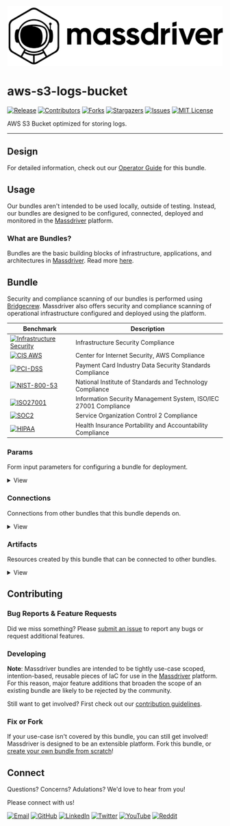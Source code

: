 [![Massdriver][logo]][website]

# aws-s3-logs-bucket

[![Release][release_shield]][release_url]
[![Contributors][contributors_shield]][contributors_url]
[![Forks][forks_shield]][forks_url]
[![Stargazers][stars_shield]][stars_url]
[![Issues][issues_shield]][issues_url]
[![MIT License][license_shield]][license_url]


AWS S3 Bucket optimized for storing logs.


---

## Design

For detailed information, check out our [Operator Guide](operator.mdx) for this bundle.

## Usage

Our bundles aren't intended to be used locally, outside of testing. Instead, our bundles are designed to be configured, connected, deployed and monitored in the [Massdriver][website] platform.

### What are Bundles?

Bundles are the basic building blocks of infrastructure, applications, and architectures in [Massdriver][website]. Read more [here](https://docs.massdriver.cloud/concepts/bundles).

## Bundle


<!-- COMPLIANCE:START -->

Security and compliance scanning of our bundles is performed using [Bridgecrew](https://www.bridgecrew.cloud/). Massdriver also offers security and compliance scanning of operational infrastructure configured and deployed using the platform.

| Benchmark | Description |
|--------|---------------|
| [![Infrastructure Security](https://www.bridgecrew.cloud/badges/github/massdriver-cloud/aws-s3-logs-bucket/general)](https://www.bridgecrew.cloud/link/badge?vcs=github&fullRepo=massdriver-cloud%2Faws-s3-logs-bucket&benchmark=INFRASTRUCTURE+SECURITY) | Infrastructure Security Compliance |
| [![CIS AWS](https://www.bridgecrew.cloud/badges/github/massdriver-cloud/aws-s3-logs-bucket/cis_aws)](https://www.bridgecrew.cloud/link/badge?vcs=github&fullRepo=massdriver-cloud%2Faws-s3-logs-bucket&benchmark=CIS+AWS+V1.2) | Center for Internet Security, AWS Compliance |
| [![PCI-DSS](https://www.bridgecrew.cloud/badges/github/massdriver-cloud/aws-s3-logs-bucket/pci)](https://www.bridgecrew.cloud/link/badge?vcs=github&fullRepo=massdriver-cloud%2Faws-s3-logs-bucket&benchmark=PCI-DSS+V3.2) | Payment Card Industry Data Security Standards Compliance |
| [![NIST-800-53](https://www.bridgecrew.cloud/badges/github/massdriver-cloud/aws-s3-logs-bucket/nist)](https://www.bridgecrew.cloud/link/badge?vcs=github&fullRepo=massdriver-cloud%2Faws-s3-logs-bucket&benchmark=NIST-800-53) | National Institute of Standards and Technology Compliance |
| [![ISO27001](https://www.bridgecrew.cloud/badges/github/massdriver-cloud/aws-s3-logs-bucket/iso)](https://www.bridgecrew.cloud/link/badge?vcs=github&fullRepo=massdriver-cloud%2Faws-s3-logs-bucket&benchmark=ISO27001) | Information Security Management System, ISO/IEC 27001 Compliance |
| [![SOC2](https://www.bridgecrew.cloud/badges/github/massdriver-cloud/aws-s3-logs-bucket/soc2)](https://www.bridgecrew.cloud/link/badge?vcs=github&fullRepo=massdriver-cloud%2Faws-s3-logs-bucket&benchmark=SOC2)| Service Organization Control 2 Compliance |
| [![HIPAA](https://www.bridgecrew.cloud/badges/github/massdriver-cloud/aws-s3-logs-bucket/hipaa)](https://www.bridgecrew.cloud/link/badge?vcs=github&fullRepo=massdriver-cloud%2Faws-s3-logs-bucket&benchmark=HIPAA) | Health Insurance Portability and Accountability Compliance |

<!-- COMPLIANCE:END -->

### Params

Form input parameters for configuring a bundle for deployment.

<details>
<summary>View</summary>

<!-- PARAMS:START -->
## Properties

- **`bucket`** *(object)*
  - **`region`** *(string)*: AWS Region to provision in.

    Examples:
    ```json
    "us-west-2"
    ```

- **`lifecycle_settings`** *(object)*
  - **`expire`** *(boolean)*: Enable the expiration (deletion) of objects after the specified time.
  - **`transition_rules`** *(array)*: Specify the rules to transition objects to cheaper storage classes over time. [Refer to the documentation for transition constraints](https://docs.aws.amazon.com/AmazonS3/latest/userguide/lifecycle-transition-general-considerations.html). Default: `[]`.
    - **Items** *(object)*
      - **`days`** *(integer)*: Number of days after creation when objects are transitioned to the specified storage class. Minimum: `0`.
      - **`storage_class`** *(string)*: S3 storage class to transition to. Refer to the [AWS S3 storage class documentation](https://aws.amazon.com/s3/storage-classes/) for details on each storage class.
        - **One of**
          - Intelligent-Tiering
          - Standard-Infrequent Access
          - One Zone-Infrequent Access
          - Glacier Instant Retrieval
          - Glacier Flexible Retrieval
          - Glacier Deep Archive
- **`monitoring`** *(object)*
  - **`access_logging`** *(boolean)*: Enabling this will create an additional bucket for storing [access logs](https://docs.aws.amazon.com/AmazonS3/latest/userguide/ServerLogs.html). Default: `False`.
## Examples

  ```json
  {
      "__name": "Development",
      "lifecycle_settings": {
          "expiration_days": 30,
          "expire": true,
          "transition_rules": []
      },
      "monitoring": {
          "access_logging": false
      }
  }
  ```

  ```json
  {
      "__name": "Production",
      "lifecycle_settings": {
          "expiration_days": 365,
          "expire": true,
          "transition_rules": [
              {
                  "days": 30,
                  "storage_class": "INTELLIGENT_TIERING"
              }
          ]
      },
      "monitoring": {
          "access_logging": false
      }
  }
  ```

<!-- PARAMS:END -->

</details>

### Connections

Connections from other bundles that this bundle depends on.

<details>
<summary>View</summary>

<!-- CONNECTIONS:START -->
## Properties

- **`aws_authentication`** *(object)*: . Cannot contain additional properties.
  - **`data`** *(object)*
    - **`arn`** *(string)*: Amazon Resource Name.

      Examples:
      ```json
      "arn:aws:rds::ACCOUNT_NUMBER:db/prod"
      ```

      ```json
      "arn:aws:ec2::ACCOUNT_NUMBER:vpc/vpc-foo"
      ```

    - **`external_id`** *(string)*: An external ID is a piece of data that can be passed to the AssumeRole API of the Security Token Service (STS). You can then use the external ID in the condition element in a role's trust policy, allowing the role to be assumed only when a certain value is present in the external ID.
  - **`specs`** *(object)*
    - **`aws`** *(object)*: .
      - **`region`** *(string)*: AWS Region to provision in.

        Examples:
        ```json
        "us-west-2"
        ```

<!-- CONNECTIONS:END -->

</details>

### Artifacts

Resources created by this bundle that can be connected to other bundles.

<details>
<summary>View</summary>

<!-- ARTIFACTS:START -->
## Properties

- **`bucket`** *(object)*: Cannot contain additional properties.
  - **`data`** *(object)*
    - **`infrastructure`** *(object)*
      - **`arn`** *(string)*: Amazon Resource Name.

        Examples:
        ```json
        "arn:aws:rds::ACCOUNT_NUMBER:db/prod"
        ```

        ```json
        "arn:aws:ec2::ACCOUNT_NUMBER:vpc/vpc-foo"
        ```

    - **`security`** *(object)*: Informs downstream services of network and/or IAM policies. Cannot contain additional properties.
      - **`iam`** *(object)*: IAM Policies. Cannot contain additional properties.
        - **`^[a-z]+[a-z_]*[a-z]+$`** *(object)*
          - **`policy_arn`** *(string)*: AWS IAM policy ARN.

            Examples:
            ```json
            "arn:aws:rds::ACCOUNT_NUMBER:db/prod"
            ```

            ```json
            "arn:aws:ec2::ACCOUNT_NUMBER:vpc/vpc-foo"
            ```

      - **`identity`** *(object)*: For instances where IAM policies must be attached to a role attached to an AWS resource, for instance AWS Eventbridge to Firehose, this attribute should be used to allow the downstream to attach it's policies (Firehose) directly to the IAM role created by the upstream (Eventbridge). It is important to remember that connections in massdriver are one way, this scheme perserves the dependency relationship while allowing bundles to control the lifecycles of resources under it's management. Cannot contain additional properties.
        - **`role_arn`** *(string)*: ARN for this resources IAM Role.

          Examples:
          ```json
          "arn:aws:rds::ACCOUNT_NUMBER:db/prod"
          ```

          ```json
          "arn:aws:ec2::ACCOUNT_NUMBER:vpc/vpc-foo"
          ```

      - **`network`** *(object)*: AWS security group rules to inform downstream services of ports to open for communication. Cannot contain additional properties.
        - **`^[a-z-]+$`** *(object)*
          - **`arn`** *(string)*: Amazon Resource Name.

            Examples:
            ```json
            "arn:aws:rds::ACCOUNT_NUMBER:db/prod"
            ```

            ```json
            "arn:aws:ec2::ACCOUNT_NUMBER:vpc/vpc-foo"
            ```

          - **`port`** *(integer)*: Port number. Minimum: `0`. Maximum: `65535`.
          - **`protocol`** *(string)*: Must be one of: `['tcp', 'udp']`.
  - **`specs`** *(object)*
    - **`aws`** *(object)*: .
      - **`region`** *(string)*: AWS Region to provision in.

        Examples:
        ```json
        "us-west-2"
        ```

<!-- ARTIFACTS:END -->

</details>

## Contributing

<!-- CONTRIBUTING:START -->

### Bug Reports & Feature Requests

Did we miss something? Please [submit an issue](https://github.com/massdriver-cloud/aws-s3-logs-bucket/issues) to report any bugs or request additional features.

### Developing

**Note**: Massdriver bundles are intended to be tightly use-case scoped, intention-based, reusable pieces of IaC for use in the [Massdriver][website] platform. For this reason, major feature additions that broaden the scope of an existing bundle are likely to be rejected by the community.

Still want to get involved? First check out our [contribution guidelines](https://docs.massdriver.cloud/bundles/contributing).

### Fix or Fork

If your use-case isn't covered by this bundle, you can still get involved! Massdriver is designed to be an extensible platform. Fork this bundle, or [create your own bundle from scratch](https://docs.massdriver.cloud/bundles/development)!

<!-- CONTRIBUTING:END -->

## Connect

<!-- CONNECT:START -->

Questions? Concerns? Adulations? We'd love to hear from you!

Please connect with us!

[![Email][email_shield]][email_url]
[![GitHub][github_shield]][github_url]
[![LinkedIn][linkedin_shield]][linkedin_url]
[![Twitter][twitter_shield]][twitter_url]
[![YouTube][youtube_shield]][youtube_url]
[![Reddit][reddit_shield]][reddit_url]

<!-- markdownlint-disable -->

[logo]: https://raw.githubusercontent.com/massdriver-cloud/docs/main/static/img/logo-with-logotype-horizontal-400x110.svg
[docs]: https://docs.massdriver.cloud/?utm_source=github&utm_medium=readme&utm_campaign=aws-s3-logs-bucket&utm_content=docs
[website]: https://www.massdriver.cloud/?utm_source=github&utm_medium=readme&utm_campaign=aws-s3-logs-bucket&utm_content=website
[github]: https://github.com/massdriver-cloud?utm_source=github&utm_medium=readme&utm_campaign=aws-s3-logs-bucket&utm_content=github
[slack]: https://massdriverworkspace.slack.com/?utm_source=github&utm_medium=readme&utm_campaign=aws-s3-logs-bucket&utm_content=slack
[linkedin]: https://www.linkedin.com/company/massdriver/?utm_source=github&utm_medium=readme&utm_campaign=aws-s3-logs-bucket&utm_content=linkedin



[contributors_shield]: https://img.shields.io/github/contributors/massdriver-cloud/aws-s3-logs-bucket.svg?style=for-the-badge
[contributors_url]: https://github.com/massdriver-cloud/aws-s3-logs-bucket/graphs/contributors
[forks_shield]: https://img.shields.io/github/forks/massdriver-cloud/aws-s3-logs-bucket.svg?style=for-the-badge
[forks_url]: https://github.com/massdriver-cloud/aws-s3-logs-bucket/network/members
[stars_shield]: https://img.shields.io/github/stars/massdriver-cloud/aws-s3-logs-bucket.svg?style=for-the-badge
[stars_url]: https://github.com/massdriver-cloud/aws-s3-logs-bucket/stargazers
[issues_shield]: https://img.shields.io/github/issues/massdriver-cloud/aws-s3-logs-bucket.svg?style=for-the-badge
[issues_url]: https://github.com/massdriver-cloud/aws-s3-logs-bucket/issues
[release_url]: https://github.com/massdriver-cloud/aws-s3-logs-bucket/releases/latest
[release_shield]: https://img.shields.io/github/release/massdriver-cloud/aws-s3-logs-bucket.svg?style=for-the-badge
[license_shield]: https://img.shields.io/github/license/massdriver-cloud/aws-s3-logs-bucket.svg?style=for-the-badge
[license_url]: https://github.com/massdriver-cloud/aws-s3-logs-bucket/blob/main/LICENSE


[email_url]: mailto:support@massdriver.cloud
[email_shield]: https://img.shields.io/badge/email-Massdriver-black.svg?style=for-the-badge&logo=mail.ru&color=000000
[github_url]: mailto:support@massdriver.cloud
[github_shield]: https://img.shields.io/badge/follow-Github-black.svg?style=for-the-badge&logo=github&color=181717
[linkedin_url]: https://linkedin.com/in/massdriver-cloud
[linkedin_shield]: https://img.shields.io/badge/follow-LinkedIn-black.svg?style=for-the-badge&logo=linkedin&color=0A66C2
[twitter_url]: https://twitter.com/massdriver?utm_source=github&utm_medium=readme&utm_campaign=aws-s3-logs-bucket&utm_content=twitter
[twitter_shield]: https://img.shields.io/badge/follow-Twitter-black.svg?style=for-the-badge&logo=twitter&color=1DA1F2
[discourse_url]: https://community.massdriver.cloud?utm_source=github&utm_medium=readme&utm_campaign=aws-s3-logs-bucket&utm_content=discourse
[discourse_shield]: https://img.shields.io/badge/join-Discourse-black.svg?style=for-the-badge&logo=discourse&color=000000
[youtube_url]: https://www.youtube.com/channel/UCfj8P7MJcdlem2DJpvymtaQ
[youtube_shield]: https://img.shields.io/badge/subscribe-Youtube-black.svg?style=for-the-badge&logo=youtube&color=FF0000
[reddit_url]: https://www.reddit.com/r/massdriver
[reddit_shield]: https://img.shields.io/badge/subscribe-Reddit-black.svg?style=for-the-badge&logo=reddit&color=FF4500

<!-- markdownlint-restore -->

<!-- CONNECT:END -->
